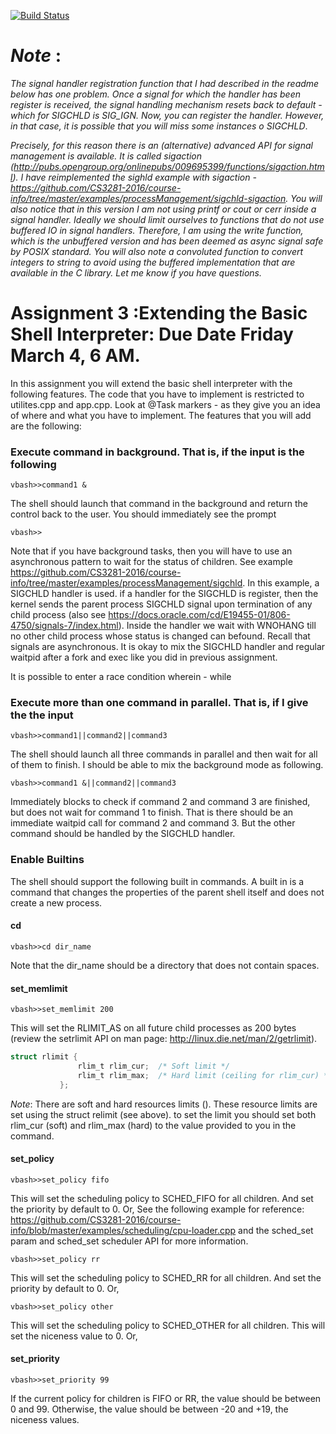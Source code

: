[![Build Status](https://travis-ci.com/CS3281-2016/assignment-3-dannymccormick3.svg?token=pyUEeBLkG7FqiYPhyfxp&branch=master)](https://travis-ci.com/CS3281-2016/assignment-3-dannymccormick3)


*Note* : 
==============
*The  signal handler registration function that I had described in the readme below has one problem. Once a signal for which the handler has been register is received, the signal handling mechanism resets back to default - which for SIGCHLD is SIG_IGN. Now, you can register the handler. However, in that case, it is possible  that you will miss some instances o SIGCHLD*. 

*Precisely, for this reason there is an (alternative) advanced API for signal management is available. It is called sigaction (http://pubs.opengroup.org/onlinepubs/009695399/functions/sigaction.html). I have reimplemented the sighld example with sigaction - https://github.com/CS3281-2016/course-info/tree/master/examples/processManagement/sigchld-sigaction.  You will also notice that in this version I am not using printf or cout or cerr inside a signal handler. Ideally we should limit ourselves to functions that do not use buffered IO in signal handlers. Therefore, I am using the write function, which is the unbuffered version and has been deemed as async signal safe by POSIX standard. You will also note a convoluted function to convert integers to string to avoid using the buffered implementation that are available in the C library. Let me know if you have questions.*


Assignment 3 :Extending the Basic Shell Interpreter: Due Date Friday March 4, 6 AM.
=============

In this assignment you will extend the basic shell interpreter with the following features. The code that you have to implement is restricted to utilites.cpp and app.cpp. Look at @Task markers - as they give you an idea of where and what you have to implement. The features that you will add are the following:

###  Execute command in background. That is, if the input is the following
```
vbash>>command1 &
```

The shell should launch that command in the background and return the control back to the user. You should immediately see the prompt
```
vbash>>
```

Note that if you have background tasks, then you will have to use an asynchronous pattern to wait for the status of children. See example https://github.com/CS3281-2016/course-info/tree/master/examples/processManagement/sigchld. In this example, a SIGCHLD handler is used. if a handler for the SIGCHLD is register, then the kernel sends the parent process SIGCHLD signal upon termination of any child process (also see https://docs.oracle.com/cd/E19455-01/806-4750/signals-7/index.html). Inside the handler we wait with WNOHANG till no other child process whose status is changed can befound. Recall that signals are asynchronous. It is okay to mix the SIGCHLD handler and regular waitpid after a fork and exec like you did in previous assignment.


It is possible to enter a race condition wherein - while 

###  Execute more than one command in parallel. That is, if I give the the input

```
vbash>>command1||command2||command3
```

The shell should launch all three commands in parallel and then wait for all of them to finish. I should be able to mix the background mode as following.
```
vbash>>command1 &||command2||command3
```

Immediately blocks to check if command 2 and command 3 are finished, but does not wait for command 1 to finish. That is there should be an immediate waitpid call for command 2 and command 3. But the other command should be handled by the SIGCHLD handler.

###  Enable Builtins

The shell should support the following built in commands. A built in is a command that changes the properties of the parent shell itself and does not create a new process.

#### cd 

```
vbash>>cd dir_name
```
Note that the dir_name should be a directory that does not contain spaces. 

#### set_memlimit
```
vbash>>set_memlimit 200
```

This will set the RLIMIT_AS on all future child processes as 200 bytes (review the setrlimit API on man page: http://linux.die.net/man/2/getrlimit). 

```C
struct rlimit {
               rlim_t rlim_cur;  /* Soft limit */
               rlim_t rlim_max;  /* Hard limit (ceiling for rlim_cur) */
           };
```

*Note*: There are soft and hard resources limits (). These resource limits are set using the struct relimit (see above). to set the limit you should set both rlim_cur (soft) and rlim_max (hard) to the value provided to you in the command. 


#### set_policy
```
vbash>>set_policy fifo
```
This will set the scheduling policy to SCHED_FIFO for all children. And set the priority by default to 0. Or,
See the following example for reference: https://github.com/CS3281-2016/course-info/blob/master/examples/scheduling/cpu-loader.cpp
and the sched_set param and sched_set scheduler API for more information.
```
vbash>>set_policy rr
```
This will set the scheduling policy to SCHED_RR for all children. And set the priority by default to 0. Or,
```
vbash>>set_policy other
```
This will set the scheduling policy to SCHED_OTHER for all children. This will set the niceness value to 0. Or,


#### set_priority 
```
vbash>>set_priority 99
```
If the current policy for children is FIFO or RR, the value should be between 0 and 99. Otherwise, the value should be between -20 and +19, the niceness values.

